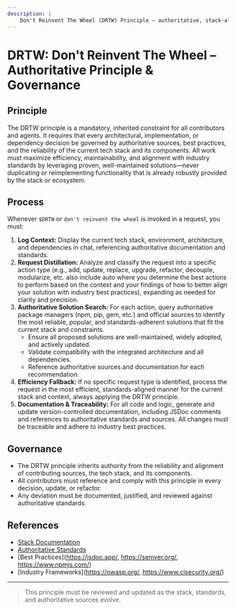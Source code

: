 ```yaml
---
description: |
    Don't Reinvent The Wheel (DRTW) Principle – authoritative, stack-aligned governance for all development, architecture, and dependency decisions. Enforces rigorous adherence to best practices, authoritative sources, and maximizes reliability, efficiency, and maintainability by leveraging proven, well-maintained solutions.
---
```


# DRTW: Don't Reinvent The Wheel – Authoritative Principle & Governance

## Principle

The DRTW principle is a mandatory, inherited constraint for all contributors and agents. It requires that every architectural, implementation, or dependency decision be governed by authoritative sources, best practices, and the reliability of the current tech stack and its components. All work must maximize efficiency, maintainability, and alignment with industry standards by leveraging proven, well-maintained solutions—never duplicating or reimplementing functionality that is already robustly provided by the stack or ecosystem.

## Process

Whenever `$DRTW` or `don't reinvent the wheel` is invoked in a request, you must:

1. **Log Context:** Display the current tech stack, environment, architecture, and dependencies in chat, referencing authoritative documentation and standards.
2. **Request Distillation:** Analyze and classify the request into a specific action type (e.g., add, update, replace, upgrade, refactor, decouple, modularize, etc. also include auto where you determine the best actions to perform based on the context and your findings of how to better align your solution with industry best practices), expanding as needed for clarity and precision.
3. **Authoritative Solution Search:** For each action, query authoritative package managers (npm, pip, gem, etc.) and official sources to identify the most reliable, popular, and standards-adherent solutions that fit the current stack and constraints.
    - Ensure all proposed solutions are well-maintained, widely adopted, and actively updated.
    - Validate compatibility with the integrated architecture and all dependencies.
    - Reference authoritative sources and documentation for each recommendation.
4. **Efficiency Fallback:** If no specific request type is identified, process the request in the most efficient, standards-aligned manner for the current stack and context, always applying the DRTW principle.
5. **Documentation & Traceability:** For all code and logic, generate and update version-controlled documentation, including JSDoc comments and references to authoritative standards and sources. All changes must be traceable and adhere to industry best practices.

## Governance

- The DRTW principle inherits authority from the reliability and alignment of contributing sources, the tech stack, and its components.
- All contributors must reference and comply with this principle in every decision, update, or refactor.
- Any deviation must be documented, justified, and reviewed against authoritative standards.

## References

- [Stack Documentation](/docs/PLANNING.md)
- [Authoritative Standards](/config/stack.ts)
- [Best Practices](https://jsdoc.app/, https://semver.org/, https://www.npmjs.com/)
- [Industry Frameworks](https://owasp.org/, https://www.cisecurity.org/)

---

> This principle must be reviewed and updated as the stack, standards, and authoritative sources evolve.
